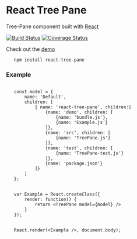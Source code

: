# React Tree Pane

Tree-Pane component built with [React](http://facebook.github.io/react)

[![Build Status](https://img.shields.io/travis/tomkp/react-tree-pane/master.svg?style=flat-square)](https://travis-ci.org/tomkp/react-tree-pane)
[![Coverage Status](https://img.shields.io/coveralls/tomkp/react-tree-pane/master.svg?style=flat-square)](https://coveralls.io/r/tomkp/react-tree-pane)

Check out the [demo](http://astonishing-dinosaurs.surge.sh/)


```
   npm install react-tree-pane
```


### Example

```
   
   const model = {
       name: 'Default',
       children: [
           { name: 'react-tree-pane', children:[
               {name: 'demo', children: [
                   {name: 'bundle.js'},
                   {name: 'Example.js'}
               ]},
               {name: 'src', children: [
                   {name: 'TreePane.js'}
               ]},
               {name: 'test', children: [
                   {name: 'TreePane-test.js'}
               ]},
               {name: 'package.json'}
           ]}
       ]
   };
   
   
   var Example = React.createClass({
       render: function() {
           return <TreePane model={model} />
       }
   });
   
   
   React.render(<Example />, document.body);
```


